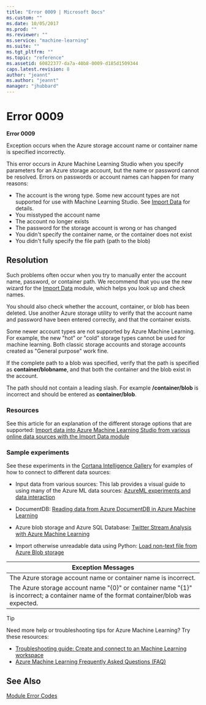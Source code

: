 ```yaml
---
title: "Error 0009 | Microsoft Docs"
ms.custom: ""
ms.date: 10/05/2017
ms.prod: ""
ms.reviewer: ""
ms.service: "machine-learning"
ms.suite: ""
ms.tgt_pltfrm: ""
ms.topic: "reference"
ms.assetid: 60822377-da7a-40b8-0009-d185d1509344
caps.latest.revision: 8
author: "jeannt"
ms.author: "jeannt"
manager: "jhubbard"
---
```

# Error 0009
**Error 0009**  
  
 Exception occurs when the Azure storage account name or container name is specified incorrectly.  
  
This error occurs in Azure Machine Learning Studio when you specify parameters for an Azure storage account, but the name or password cannot be resolved. Errors on passwords or account names can happen for many reasons:
 
 + The account is the wrong type. Some new account types are not supported for use with Machine Learning Studio. See [Import Data](import-data.md) for details.
 + You misstyped the account name
 + The account no longer exists
 + The password for the storage account is wrong or has changed
 + You didn't specify the container name, or the container does not exist
 + You didn't fully specify the file path (path to the blob)
   
## Resolution  

Such problems often occur when you try to manually enter the account name, password, or container path. We recommend that you use the new wizard for the [Import Data](import-data.md) module, which helps you look up and check names.

You should also check whether the account, container, or blob has been deleted. Use another Azure storage utility to verify that the account name and password have been entered correctly, and that the container exists. 

Some newer account types are not supported by Azure Machine Learning. For example, the new "hot" or "cold" storage types cannot be used for machine learning. Both classic storage accounts and storage accounts created as "General purpose" work fine.

If the complete path to a blob was specified, verify that the path is specified as **container/blobname**, and that both the container and the blob exist in the account.  
  
 The path should not contain a leading slash. For example **/container/blob** is incorrect and should be entered as **container/blob**.  

### Resources

See this article for an explanation of the different storage options that are supported: [Import data into Azure Machine Learning Studio from various online data sources with the Import Data module](https://docs.microsoft.com/azure/machine-learning/machine-learning-import-data-from-online-sources)

### Sample experiments

See these experiments in the [Cortana Intelligence Gallery](https://gallery.cortanaintelligence.com/) for examples of how to connect to different data sources:

+ Input data from various sources:  This lab provides a visual guide to using many of the Azure ML data sources: [AzureML experiments and data interaction](https://gallery.cortanaintelligence.com/Tutorial/3-AzureML-Experiments-and-Data-Interaction-1)

+ DocumentDB: [Reading data from Azure DocumentDB in Azure Machine Learning](https://gallery.cortanaintelligence.com/Experiment/Reading-data-from-Azure-DocumentDB-in-Azure-Machine-Learning-1)

+ Azure blob storage and Azure SQL Database: [Twitter Stream Analysis with Azure Machine Learning](https://gallery.cortanaintelligence.com/Tutorial/Twitter-Stream-Analysis-with-Azure-Machine-Learning)

+ Import otherwise unreadable data using Python: [Load non-text file from Azure Blob storage](https://gallery.cortanaintelligence.com/Experiment/Load-non-text-file-from-Azure-Blob-Storage-1)

  
|Exception Messages|  
|------------------------|  
|The Azure storage account name or container name is incorrect.|  
|The Azure storage account name "{0}" or container name "{1}" is incorrect; a container name of the format container/blob was expected.|  
  
 > [!TIP]
>  Need more help or troubleshooting tips for Azure Machine Learning? Try these resources:  
>   
>  -   [Troubleshooting guide: Create and connect to an Machine Learning workspace](https://azure.microsoft.com/documentation/articles/machine-learning-troubleshooting-creating-ml-workspace/)  
> -   [Azure Machine Learning Frequently Asked Questions (FAQ)](https://azure.microsoft.com/documentation/articles/machine-learning/studio/faq/)  
  
## See Also  

 [Module Error Codes](machine-learning-module-error-codes.md)